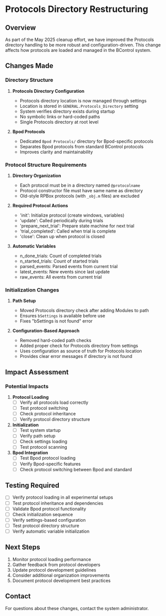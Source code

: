 # Protocols Directory Restructuring

## Overview

As part of the May 2025 cleanup effort, we have improved the Protocols directory handling to be more robust and configuration-driven. This change affects how protocols are loaded and managed in the BControl system.

## Changes Made

### Directory Structure

1. **Protocols Directory Configuration**
   - Protocols directory location is now managed through settings
   - Location is stored in `GENERAL.Protocols_Directory` setting
   - System verifies directory exists during startup
   - No symbolic links or hard-coded paths
   - Single Protocols directory at root level

2. **Bpod Protocols**
   - Dedicated `Bpod Protocols/` directory for Bpod-specific protocols
   - Separates Bpod protocols from standard BControl protocols
   - Improves clarity and maintainability

### Protocol Structure Requirements

1. **Directory Organization**
   - Each protocol must be in a directory named `@protocolname`
   - Protocol constructor file must have same name as directory
   - Old-style RPBox protocols (with `_obj.m` files) are excluded

2. **Required Protocol Actions**
   - 'init': Initialize protocol (create windows, variables)
   - 'update': Called periodically during trials
   - 'prepare_next_trial': Prepare state machine for next trial
   - 'trial_completed': Called when trial is complete
   - 'close': Clean up when protocol is closed

3. **Automatic Variables**
   - n_done_trials: Count of completed trials
   - n_started_trials: Count of started trials
   - parsed_events: Parsed events from current trial
   - latest_events: New events since last update
   - raw_events: All events from current trial

### Initialization Changes

1. **Path Setup**
   - Moved Protocols directory check after adding Modules to path
   - Ensures `bSettings` is available before use
   - Fixes "bSettings is not found" error

2. **Configuration-Based Approach**
   - Removed hard-coded path checks
   - Added proper check for Protocols directory from settings
   - Uses configuration as source of truth for Protocols location
   - Provides clear error messages if directory is not found

## Impact Assessment

### Potential Impacts

1. **Protocol Loading**
   - [ ] Verify all protocols load correctly
   - [ ] Test protocol switching
   - [ ] Check protocol inheritance
   - [ ] Verify protocol directory structure

2. **Initialization**
   - [ ] Test system startup
   - [ ] Verify path setup
   - [ ] Check settings loading
   - [ ] Test protocol scanning

3. **Bpod Integration**
   - [ ] Test Bpod protocol loading
   - [ ] Verify Bpod-specific features
   - [ ] Check protocol switching between Bpod and standard

## Testing Required

- [ ] Verify protocol loading in all experimental setups
- [ ] Test protocol inheritance and dependencies
- [ ] Validate Bpod protocol functionality
- [ ] Check initialization sequence
- [ ] Verify settings-based configuration
- [ ] Test protocol directory structure
- [ ] Verify automatic variable initialization

## Next Steps

1. Monitor protocol loading performance
2. Gather feedback from protocol developers
3. Update protocol development guidelines
4. Consider additional organization improvements
5. Document protocol development best practices

## Contact

For questions about these changes, contact the system administrator.
